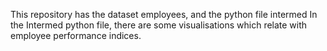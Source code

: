 This repository has the dataset employees, and the python file intermed
In the Intermed python file, there are some visualisations which relate with employee performance indices.
